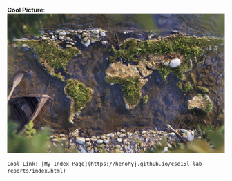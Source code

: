 __Cool Picture__: ![World Map](https://github.com/HenoHyj/cse15l-lab-reports/blob/main/Image1.jpg)

```
Cool Link: [My Index Page](https://henohyj.github.io/cse15l-lab-reports/index.html)
```